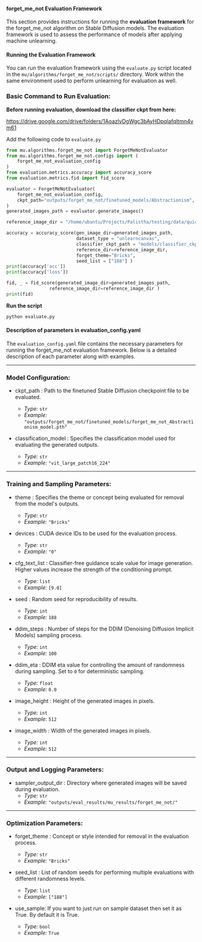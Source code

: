 #### forget_me_not Evaluation Framework

This section provides instructions for running the **evaluation framework** for the forget_me_not algorithm on Stable Diffusion models. The evaluation framework is used to assess the performance of models after applying machine unlearning.


#### **Running the Evaluation Framework**

You can run the evaluation framework using the `evaluate.py` script located in the `mu/algorithms/forget_me_not/scripts/` directory. Work within the same environment used to perform unlearning for evaluation as well.


### **Basic Command to Run Evaluation:**

**Before running evaluation, download the classifier ckpt from here:**

https://drive.google.com/drive/folders/1AoazlvDgWgc3bAyHDpqlafqltmn4vm61 

Add the following code to `evaluate.py`

```python
from mu.algorithms.forget_me_not import ForgetMeNotEvaluator
from mu.algorithms.forget_me_not.configs import (
    forget_me_not_evaluation_config
)
from evaluation.metrics.accuracy import accuracy_score
from evaluation.metrics.fid import fid_score

evaluator = ForgetMeNotEvaluator(
    forget_me_not_evaluation_config,
    ckpt_path="outputs/forget_me_not/finetuned_models/Abstractionism",
)
generated_images_path = evaluator.generate_images()

reference_image_dir = "/home/ubuntu/Projects/Palistha/testing/data/quick-canvas-dataset/sample"

accuracy = accuracy_score(gen_image_dir=generated_images_path,
                          dataset_type = "unlearncanvas",
                          classifier_ckpt_path = "models/classifier_ckpt_path/style50_cls.pth",
                          reference_dir=reference_image_dir,
                          forget_theme="Bricks",
                          seed_list = ["188"] )
print(accuracy['acc'])
print(accuracy['loss'])

fid, _ = fid_score(generated_image_dir=generated_images_path,
                reference_image_dir=reference_image_dir )
print(fid)

```


**Run the script**

```bash
python evaluate.py
```


#### **Description of parameters in evaluation_config.yaml**

The `evaluation_config.yaml` file contains the necessary parameters for running the forget_me_not evaluation framework. Below is a detailed description of each parameter along with examples.

---

### **Model Configuration:**
- ckpt_path : Path to the finetuned Stable Diffusion checkpoint file to be evaluated.  
   - *Type:* `str`  
   - *Example:* `"outputs/forget_me_not/finetuned_models/forget_me_not_Abstractionism_model.pth"`

- classification_model : Specifies the classification model used for evaluating the generated outputs.  
   - *Type:* `str`  
   - *Example:* `"vit_large_patch16_224"`

---

### **Training and Sampling Parameters:**
- theme : Specifies the theme or concept being evaluated for removal from the model's outputs.  
   - *Type:* `str`  
   - *Example:* `"Bricks"`

- devices : CUDA device IDs to be used for the evaluation process.  
   - *Type:* `str`  
   - *Example:* `"0"`  

- cfg_text_list : Classifier-free guidance scale value for image generation. Higher values increase the strength of the conditioning prompt.  
   - *Type:* `list`  
   - *Example:* `[9.0]`  

- seed : Random seed for reproducibility of results.  
   - *Type:* `int`  
   - *Example:* `188`

- ddim_steps : Number of steps for the DDIM (Denoising Diffusion Implicit Models) sampling process.  
   - *Type:* `int`  
   - *Example:* `100`

- ddim_eta : DDIM eta value for controlling the amount of randomness during sampling. Set to `0` for deterministic sampling.  
   - *Type:* `float`  
   - *Example:* `0.0`

- image_height : Height of the generated images in pixels.  
   - *Type:* `int`  
   - *Example:* `512`

- image_width : Width of the generated images in pixels.  
   - *Type:* `int`  
   - *Example:* `512`

---

### **Output and Logging Parameters:**
- sampler_output_dir : Directory where generated images will be saved during evaluation.  
   - *Type:* `str`  
   - *Example:* `"outputs/eval_results/mu_results/forget_me_not/"`

---


### **Optimization Parameters:**
- forget_theme : Concept or style intended for removal in the evaluation process.  
   - *Type:* `str`  
   - *Example:* `"Bricks"`

- seed_list : List of random seeds for performing multiple evaluations with different randomness levels.  
   - *Type:* `list`  
   - *Example:* `["188"]`

- use_sample: If you want to just run on sample dataset then set it as True. By default it is True.
   - *Type:* `bool`  
   - *Example:* `True`






